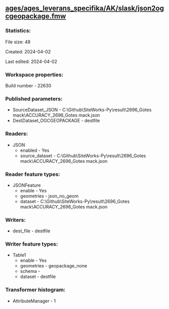 ﻿## [ages/ages_leverans_specifika/AK/slask/json2ogcgeopackage.fmw](https://github.com/kicki58/kix_working_dir/blob/master/ages/ages_leverans_specifika/AK/slask/json2ogcgeopackage.fmw)

### Statistics:
File size: 48

Created: 2024-04-02

Last edited: 2024-04-02


### Workspace properties:
Build number    - 22630

### Published parameters:
*  SourceDataset_JSON    -   C:\Github\SiteWorks-Py\result\2696_Gotes mack\ACCURACY_2696_Gotes mack.json
*  DestDataset_OGCGEOPACKAGE    -   destfile

### Readers:
*  JSON
    * enabled    -  Yes
    * source_dataset    -   C:\Github\SiteWorks-Py\result\2696_Gotes mack\ACCURACY_2696_Gotes mack.json

### Reader feature types:
*  JSONFeature
    * enable - Yes
    * geometries - json_no_geom
    * dataset - C:\Github\SiteWorks-Py\result\2696_Gotes mack\ACCURACY_2696_Gotes mack.json


### Writers:
*  dest_file    -   destfile

### Writer feature types:
*  Table1
    * enable - Yes
    * geometries - geopackage_none
    * schema - 
    * dataset - destfile

### Transformer histogram:
*  AttributeManager    -   1

